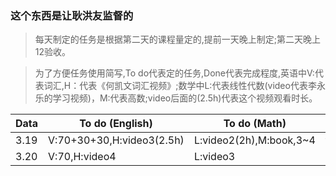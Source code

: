 ### 这个东西是让耿洪友监督的
>每天制定的任务是根据第二天的课程量定的,提前一天晚上制定;第二天晚上12验收。

>为了方便任务使用简写,To do代表定的任务,Done代表完成程度,英语中V:代表词汇,H：代表《何凯文词汇视频》;数学中L:代表线性代数(video代表李永乐的学习视频)，M:代表高数;video后面的(2.5h)代表这个视频观看时长。

|Data|To do (English)|To do (Math)|Done(English)|Done(Math)|
|-|-|-|-|-|
|3.19|V:70+30+30,H:video3(2.5h)|L:video2(2h),M:book,3~4|finish|L;finish,M:finish|
|3.20|V:70,H:video4|L:video3|||
